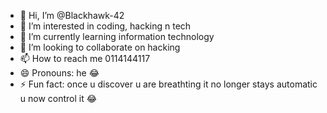 - 👋 Hi, I’m @Blackhawk-42
- 👀 I’m interested in coding, hacking n tech 
- 🌱 I’m currently learning information technology 
- 💞️ I’m looking to collaborate on hacking 
- 📫 How to reach me 0114144117
- 😄 Pronouns: he 😂
- ⚡ Fun fact: once u discover u are breathting it no longer stays automatic u now control it 😂

<!---
Blackhawk-42/Blackhawk-42 is a ✨ special ✨ repository because its `README.md` (this file) appears on your GitHub profile.
You can click the Preview link to take a look at your changes.
--->
